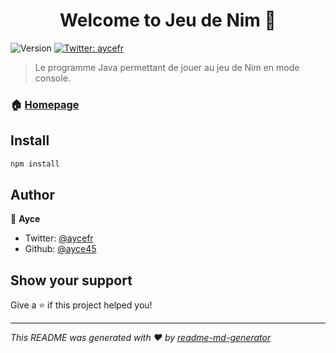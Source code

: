 <h1 align="center">Welcome to Jeu de Nim 👋</h1>
<p>
  <img alt="Version" src="https://img.shields.io/badge/version-5-blue.svg?cacheSeconds=2592000" />
  <a href="https://twitter.com/aycefr">
    <img alt="Twitter: aycefr" src="https://img.shields.io/twitter/follow/aycefr.svg?style=social" target="_blank" />
  </a>
</p>

> Le programme Java permettant de jouer au jeu de Nim en mode console.

### 🏠 [Homepage](ayce.fr)

## Install

```sh
npm install
```

## Author

👤 **Ayce**

* Twitter: [@aycefr](https://twitter.com/aycefr)
* Github: [@ayce45](https://github.com/ayce45)

## Show your support

Give a ⭐️ if this project helped you!

***
_This README was generated with ❤️ by [readme-md-generator](https://github.com/kefranabg/readme-md-generator)_